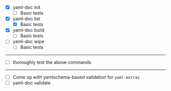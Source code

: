 - [x] yaml-doc init
  - [ ] Basic tests
- [x] yaml-doc list
  - [x] Basic tests
- [x] yaml-doc build
  - [ ] Basic tests
- [ ] yaml-doc wipe
  - [ ] Basic tests
---
- [ ] thoroughly test the above commands
---
- [ ] Come up with yamlschema-based validation for `yaml-extras`
- [ ] yaml-doc validate